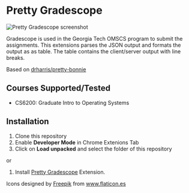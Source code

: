 # Pretty Gradescope

![Pretty Gradescope screenshot](https://kchimbo.b-cdn.net/pretty-gradescope.JPG)

Gradescope is used in the Georgia Tech OMSCS program to submit the assignments. This extensions parses the JSON output and formats the output as as table. The table contains the client/server output with line breaks.

Based on [drharris/pretty-bonnie](https://github.com/drharris/pretty-bonnie)

## Courses Supported/Tested

- CS6200: Graduate Intro to Operating Systems

## Installation

1. Clone this repository
2. Enable **Developer Mode** in Chrome Extenions Tab
3. Click on **Load unpacked** and select the folder of this repository

or

1. Install [Pretty Gradescope](https://chrome.google.com/webstore/detail/pretty-gradescope/faenabcimbomcnegjiconkdkolhfbpcb?hl=es) Extension.

Icons designed by <a href="https://www.flaticon.es/autores/freepik" title="Freepik">Freepik</a> from <a href="https://www.flaticon.es/" title="Flaticon">www.flaticon.es</a></div>

